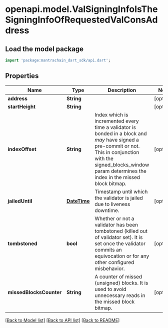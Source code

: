 # openapi.model.ValSigningInfoIsTheSigningInfoOfRequestedValConsAddress

## Load the model package
```dart
import 'package:mantrachain_dart_sdk/api.dart';
```

## Properties
Name | Type | Description | Notes
------------ | ------------- | ------------- | -------------
**address** | **String** |  | [optional] 
**startHeight** | **String** |  | [optional] 
**indexOffset** | **String** | Index which is incremented every time a validator is bonded in a block and _may_ have signed a pre-commit or not. This in conjunction with the signed_blocks_window param determines the index in the missed block bitmap. | [optional] 
**jailedUntil** | [**DateTime**](DateTime.md) | Timestamp until which the validator is jailed due to liveness downtime. | [optional] 
**tombstoned** | **bool** | Whether or not a validator has been tombstoned (killed out of validator set). It is set once the validator commits an equivocation or for any other configured misbehavior. | [optional] 
**missedBlocksCounter** | **String** | A counter of missed (unsigned) blocks. It is used to avoid unnecessary reads in the missed block bitmap. | [optional] 

[[Back to Model list]](../README.md#documentation-for-models) [[Back to API list]](../README.md#documentation-for-api-endpoints) [[Back to README]](../README.md)


